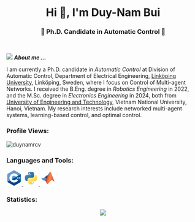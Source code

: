 <h1 align="center">Hi 👋, I'm Duy-Nam Bui</h1>
<h3 align="center">🌟 Ph.D. Candidate in Automatic Control 🌟</h3>

<br>

<p><img src="https://media.giphy.com/media/iY8CRBdQXODJSCERIr/giphy.gif" width="30px">&nbsp;<b><i>About me ...</i></b></p>

I am currently a Ph.D. candidate in *Automatic Control* at Division of Automatic Control, Department of Electrical Engineering, [Linköping University](https://liu.se/en/), Linköping, Sweden, where I focus on Control of Multi-agent Networks. I received the B.Eng. degree in *Robotics Engineering* in 2022, and the M.Sc. degree in *Electronics Engineering* in 2024, both from [University of Engineering and Technology](https://uet.vnu.edu.vn/), Vietnam National University, Hanoi, Vietnam. My research interests include networked multi-agent systems, learning-based control, and optimal control.

<!--✔ Callme: ***He/His*** or ***TeamWorker*** 😊 <br>
✔ I’m currently Developing a youtube spam comments filtering tool for **Sinhala language**<br>
✔ I’m currently learning about **deep learning**🥰<br>
✔ I’m looking to collaborate with any **Open - Source data science projects**<br>
 ✔ Fun fact : *I Always try to learn something new and then sleep till it store in the brain* 😎<br>-->
<!--
**duynamrcv/duynamrcv** is a ✨ _special_ ✨ repository because its `README.md` (this file) appears on your GitHub profile.

Here are some ideas to get you started:

- 🔭 I’m currently working on ...
- 🌱 I’m currently learning ...
- 👯 I’m looking to collaborate on ...
- 🤔 I’m looking for help with ...
- 💬 Ask me about ...
- 📫 How to reach me: ...
- 😄 Pronouns: ...
- ⚡ Fun fact: ...
-->
<p align="right"> <h3>Profile Views:</h3><img src="https://komarev.com/ghpvc/?username=duynamrcv&label=Profile%20views&color=0e75b6&style=flat"
    alt="duynamrcv" /> </p>
    
<h3 align="left">Languages and Tools:</h3>
<p align="left"> <a href="https://www.w3schools.com/cpp/" target="_blank" rel="noreferrer">
    <img src="https://raw.githubusercontent.com/devicons/devicon/master/icons/cplusplus/cplusplus-original.svg"
      alt="cplusplus" width="40" height="40" /> </a> <a href="https://www.python.org" target="_blank" rel="noreferrer"> <img
      src="https://raw.githubusercontent.com/devicons/devicon/master/icons/python/python-original.svg" alt="python"
      width="40" height="40" /> </a> <a href="https://www.mathworks.com/products/matlab.html" target="_blank" rel="noreferrer"> <img
      src="https://raw.githubusercontent.com/devicons/devicon/master/icons/matlab/matlab-original.svg" alt="matlab"
      width="40" height="40" /> </a> </p>
<h3>Statistics:</h3>
<p align="center">
 <img src="https://github-readme-stats.vercel.app/api?username=duynamrcv&show_icons=true&theme=dark"/>
</p>
